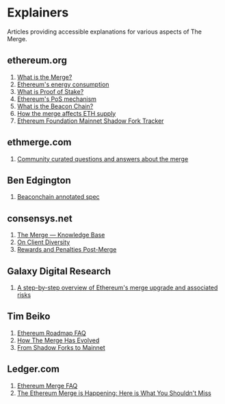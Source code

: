 # Explainers

Articles providing accessible explanations for various aspects of The Merge.

## ethereum.org
1) [What is the Merge?](https://ethereum.org/en/upgrades/merge)
2) [Ethereum's energy consumption](https://ethereum.org/en/energy-consumption)
3) [What is Proof of Stake?](https://ethereum.org/en/developers/docs/consensus-mechanisms/pos)
4) [Ethereum's PoS mechanism](https://ethereum.org/en/developers/docs/consensus-mechanisms/pos/gasper)
5) [What is the Beacon Chain?](https://ethereum.org/en/upgrades/beacon-chain)
6) [How the merge affects ETH supply](https://ethereum.org/en/upgrades/merge/issuance/#how-the-merge-impacts-ETH-supply)
7) [Ethereum Foundation Mainnet Shadow Fork Tracker](https://notes.ethereum.org/PhbNw_cGSQ-VKqzGl4bPcg?view)

## ethmerge.com
1) [Community curated questions and answers about the merge](https://ethmerge.com/)

## Ben Edgington
1) [Beaconchain annotated spec](https://benjaminion.xyz/eth2-annotated-spec/phase0/beacon-chain/)

## consensys.net
1) [The Merge — Knowledge Base](https://consensys.net/knowledge-base/the-merge/)
2) [On Client Diversity](https://consensys.net/blog/besu/the-critical-need-for-client-diversity-ahead-of-ethereums-merge-to-proof-of-stake/)
3) [Rewards and Penalties Post-Merge](https://consensys.net/blog/codefi/rewards-and-penalties-on-ethereum-20-phase-0/)

## Galaxy Digital Research
1) [A step-by-step overview of Ethereum's merge upgrade and associated risks](https://docsend.com/view/4jqqdw5w68r8ww68)

## Tim Beiko
1) [Ethereum Roadmap FAQ](https://github.com/timbeiko/eth-roadmap-faq)
2) [How The Merge Has Evolved](https://tim.mirror.xyz/CHQtTJb1NDxCK41JpULL-zAJe7YOtw-m4UDw6KDju6c)
3) [From Shadow Forks to Mainnet](https://hackmd.io/@timbeiko/acd/https%3A%2F%2Ftim.mirror.xyz%2FPWFVaHY3Mrx7srarMmuBWya0J5kioR1l2xaH3p5APDk%3Fdisplay%3Diframe)

## Ledger.com
1) [Ethereum Merge FAQ](https://support.ledger.com/hc/en-us/articles/6314087134365-Ethereum-Merge-FAQ?docs=true)
2) [The Ethereum Merge is Happening: Here is What You Shouldn't Miss](https://www.ledger.com/blog/the-ethereum-merge-is-finally-happening-here-is-what-you-shouldnt-miss)
